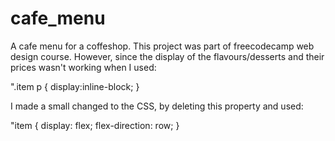 # cafe_menu
A cafe menu for a coffeshop. This project was part of freecodecamp web design course. However, since the display of the flavours/desserts and their prices wasn't working when I used:

".item p {
  display:inline-block;
}

I made a small changed to the CSS, by deleting this property and used:

"item {
  display: flex;
  flex-direction: row;
}